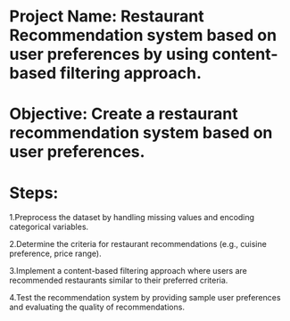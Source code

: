 # Project Name: Restaurant Recommendation system based on user preferences by using content-based filtering approach.

# Objective: Create a restaurant recommendation system based on user preferences.

# Steps:

1.Preprocess the dataset by handling missing values and encoding categorical variables.

2.Determine the criteria for restaurant recommendations (e.g., cuisine preference, price range).

3.Implement a content-based filtering approach where users are recommended restaurants similar to their preferred criteria.

4.Test the recommendation system by providing sample user preferences and evaluating the quality of recommendations.
